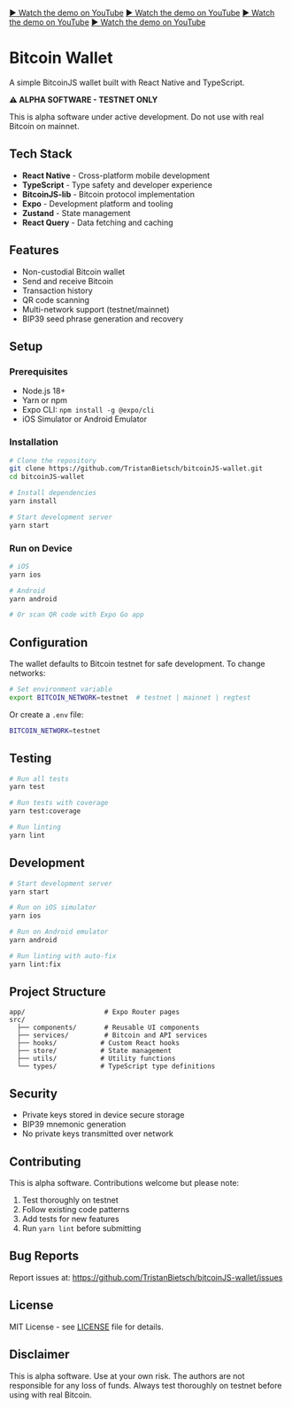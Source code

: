 

[▶ Watch the demo on YouTube](https://www.youtube.com/watch?v=YURGi_GPb98&t=731s)
[▶ Watch the demo on YouTube](https://www.youtube.com/watch?v=YURGi_GPb98&t=731s)
[▶ Watch the demo on YouTube](https://www.youtube.com/watch?v=YURGi_GPb98&t=731s)
[▶ Watch the demo on YouTube](https://www.youtube.com/watch?v=YURGi_GPb98&t=731s)

# Bitcoin Wallet

A simple BitcoinJS wallet built with React Native and TypeScript.

**⚠️ ALPHA SOFTWARE - TESTNET ONLY**

This is alpha software under active development. Do not use with real Bitcoin on mainnet.

## Tech Stack

- **React Native** - Cross-platform mobile development
- **TypeScript** - Type safety and developer experience  
- **BitcoinJS-lib** - Bitcoin protocol implementation
- **Expo** - Development platform and tooling
- **Zustand** - State management
- **React Query** - Data fetching and caching

## Features

- Non-custodial Bitcoin wallet
- Send and receive Bitcoin
- Transaction history
- QR code scanning
- Multi-network support (testnet/mainnet)
- BIP39 seed phrase generation and recovery

## Setup

### Prerequisites

- Node.js 18+
- Yarn or npm
- Expo CLI: `npm install -g @expo/cli`
- iOS Simulator or Android Emulator

### Installation

```bash
# Clone the repository
git clone https://github.com/TristanBietsch/bitcoinJS-wallet.git
cd bitcoinJS-wallet

# Install dependencies
yarn install

# Start development server
yarn start
```

### Run on Device

```bash
# iOS
yarn ios

# Android  
yarn android

# Or scan QR code with Expo Go app
```

## Configuration

The wallet defaults to Bitcoin testnet for safe development. To change networks:

```bash
# Set environment variable
export BITCOIN_NETWORK=testnet  # testnet | mainnet | regtest
```

Or create a `.env` file:

```bash
BITCOIN_NETWORK=testnet
```

## Testing

```bash
# Run all tests
yarn test

# Run tests with coverage
yarn test:coverage

# Run linting
yarn lint
```

## Development

```bash
# Start development server
yarn start

# Run on iOS simulator
yarn ios

# Run on Android emulator
yarn android

# Run linting with auto-fix
yarn lint:fix
```

## Project Structure

```
app/                    # Expo Router pages
src/
  ├── components/       # Reusable UI components
  ├── services/         # Bitcoin and API services
  ├── hooks/           # Custom React hooks
  ├── store/           # State management
  ├── utils/           # Utility functions
  └── types/           # TypeScript type definitions
```

## Security

- Private keys stored in device secure storage
- BIP39 mnemonic generation
- No private keys transmitted over network

## Contributing

This is alpha software. Contributions welcome but please note:

1. Test thoroughly on testnet
2. Follow existing code patterns
3. Add tests for new features
4. Run `yarn lint` before submitting

## Bug Reports

Report issues at: https://github.com/TristanBietsch/bitcoinJS-wallet/issues

## License

MIT License - see [LICENSE](LICENSE) file for details.

## Disclaimer

This is alpha software. Use at your own risk. The authors are not responsible for any loss of funds. Always test thoroughly on testnet before using with real Bitcoin.
